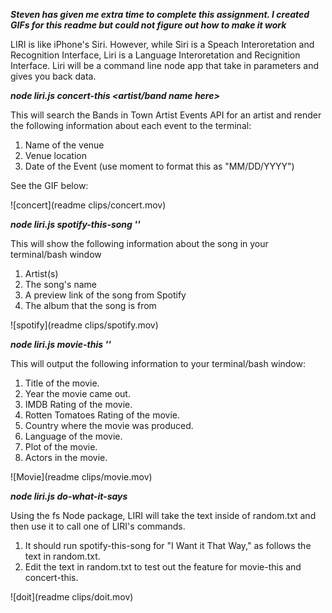***Steven has given me extra time to complete this assignment. 
I created GIFs for this readme but could not figure out how to make it work***

LIRI is like iPhone's Siri. However, while Siri is a Speach Interoretation and Recognition Interface, Liri is a Language Interoretation and Recignition Interface. Liri will be a command line node app that take in parameters and gives you back data.

***node liri.js concert-this <artist/band name here>***

This will search the Bands in Town Artist Events API for an artist and render the following information about each event to the terminal:

1. Name of the venue
2. Venue location
3. Date of the Event (use moment to format this as "MM/DD/YYYY")

See the GIF below:

![concert](readme clips/concert.mov)


***node liri.js spotify-this-song '<song name here>'***

This will show the following information about the song in your terminal/bash window

1. Artist(s)
2. The song's name
3. A preview link of the song from Spotify
4. The album that the song is from

![spotify](readme clips/spotify.mov)


***node liri.js movie-this '<movie name here>'***

This will output the following information to your terminal/bash window:

1. Title of the movie.
2. Year the movie came out.
3. IMDB Rating of the movie.
4. Rotten Tomatoes Rating of the movie.
5. Country where the movie was produced.
6. Language of the movie.
7. Plot of the movie.
8. Actors in the movie.

![Movie](readme clips/movie.mov)


***node liri.js do-what-it-says***

Using the fs Node package, LIRI will take the text inside of random.txt and then use it to call one of LIRI's commands.

1. It should run spotify-this-song for "I Want it That Way," as follows the text in random.txt.
2. Edit the text in random.txt to test out the feature for movie-this and concert-this.

![doit](readme clips/doit.mov)

